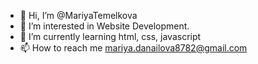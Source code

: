 - 👋 Hi, I’m @MariyaTemelkova
- 👀 I’m interested in Website Development.
- 🌱 I’m currently learning html, css, javascript
- 📫 How to reach me mariya.danailova8782@gmail.com

<!---
MariyaTemelkova/MariyaTemelkova is a ✨ special ✨ repository because its `README.md` (this file) appears on your GitHub profile.
You can click the Preview link to take a look at your changes.
--->
